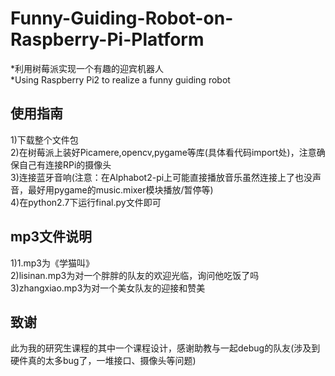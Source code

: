 # Funny-Guiding-Robot-on-Raspberry-Pi-Platform
*利用树莓派实现一个有趣的迎宾机器人  
*Using Raspberry Pi2 to realize a funny guiding robot  
## 使用指南  
1)下载整个文件包  
2)在树莓派上装好Picamere,opencv,pygame等库(具体看代码import处)，注意确保自己有连接RPi的摄像头  
3)连接蓝牙音响(注意：在Alphabot2-pi上可能直接播放音乐虽然连接上了也没声音，最好用pygame的music.mixer模块播放/暂停等)  
4)在python2.7下运行final.py文件即可  
## mp3文件说明
1)1.mp3为《学猫叫》  
2)lisinan.mp3为对一个胖胖的队友的欢迎光临，询问他吃饭了吗  
3)zhangxiao.mp3为对一个美女队友的迎接和赞美  
## 致谢  
此为我的研究生课程的其中一个课程设计，感谢助教与一起debug的队友(涉及到硬件真的太多bug了，一堆接口、摄像头等问题)
